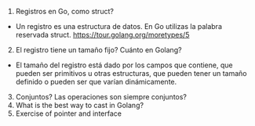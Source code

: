 1. Registros en Go, como struct?
  - Un registro es una estructura de datos. En Go utilizas la palabra reservada struct.
https://tour.golang.org/moretypes/5

2. El registro tiene un tamaño fijo? Cuánto en Golang?
  - El tamaño del registro está dado por los campos que contiene, que pueden ser primitivos u otras estructuras, que pueden tener un tamaño definido o pueden ser que varían dinámicamente.

3. Conjuntos? Las operaciones son siempre conjuntos?
4. What is the best way to cast in Golang?
5. Exercise of pointer and interface

